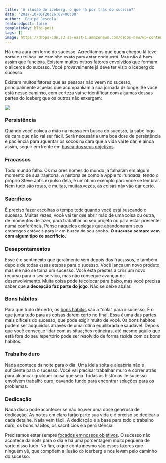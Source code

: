 ```yaml
---
title: 'A ilusão do iceberg: o que há por trás do sucesso?'
date: '2017-10-06T20:26:02+00:00'
author: 'Equipe Descola'
featuredpost: false
templateKey: blog-post
tags: []
image: https://drops-cdn.s3.sa-east-1.amazonaws.com/drops-new/wp-content/uploads/2017/10/06202331/iceberg-sucesso-150x150.png
---
```

Há uma aura em torno do sucesso. Acreditamos que quem chegou lá teve sorte ou trilhou um caminho exato para estar onde está. Mas não é bem assim que funciona. Existem muitos outros fatores envolvidos que formam o alicerce do sucesso. Você provavelmente já deve ter visto o iceberg do sucesso.

Existem muitos fatores que as pessoas não veem no sucesso, principalmente aquelas que acompanham a sua jornada de longe. Se você está nesse caminho, com certeza vai se identificar com algumas dessas partes do iceberg que os outros não enxergam:

![](https://descola.org/drops/wp-content/uploads/2017/10/iceberg-illusion-920x1024.jpg)

### Persistência

Quando você coloca a mão na massa em busca do sucesso, já sabe logo de cara que não vai ser fácil. Será necessária uma boa dose de persistência e paciência para aguentar os socos na cara que a vida vai te dar, e ainda assim, seguir em frente em [busca dos seus objetivos](https://descola.org/drops/criatividade-a-chave-para-se-reinventar-no-mercado/).

### Fracassos

Todo mundo falha. Os maiores nomes do mundo já falharam em algum momento de sua trajetória. A história de como a Apple foi fundada, tendo o próprio Steve Jobs expulso dela, é um ótimo exemplo para você se lembrar. Nem tudo são rosas, e muitas, muitas vezes, as coisas não vão dar certo.

### Sacrifícios

É preciso fazer escolhas o tempo todo quando você está buscando o sucesso. Muitas vezes, você vai ter que abrir mão de uma coisa ou outra, de momentos de lazer, para trabalhar no seu projeto ou para estar presente numa conferência. Pense naqueles colegas que abandonaram seus empregos estáveis para ir em busca do seu sonho. **O sucesso sempre vem com algum tipo de sacrifício.**

### Desapontamentos

Esse é o sentimento que geralmente vem depois dos fracassos, e também depois de todas essas etapas para o sucesso. Você lança um novo produto, mas ele não se torna um sucesso. Você está prestes a criar um novo recurso para o seu serviço, mas não consegue avançar no desenvolvimento. Muita coisa pode te colocar para baixo, mas você precisa saber que **a decepção faz parte do jogo**. Não se deixe abalar.

### Bons hábitos

Para que tudo dê certo, os [bons hábitos](https://descola.org/drops/descola-uma-dica-13/) são a “cola” para o sucesso. É o que junta tudo para as coisas darem certo no final. Essa é uma das partes mais difíceis do sucesso, que pode exigir muito de você. Os bons hábitos podem ser adquiridos através de uma rotina equilibrada e saudável. Depois que você consegue lidar com as situações rotineiras, até mesmo aquilo que está fora do seu repertório pode ser resolvido de forma rápida com os bons hábitos.

### Trabalho duro

Nada acontece da noite para o dia. Uma ideia solta e aleatória não é suficiente para o sucesso. Você vai precisar trabalhar muito e correr atrás para alcançar qualquer coisa que seja. Todas as histórias de sucesso envolvem trabalho duro, cavando fundo para encontrar soluções para os problemas.

### Dedicação

Nada disso pode acontecer se não houver uma dose generosa de dedicação. As noites em claro farão parte sua vida e é preciso se dedicar a cada detalhe. Nada vem fácil. A dedicação é a base para todo o trabalho duro, os bons hábitos, os sacrifícios e a persistência.

Precisamos estar sempre [focados em nossos objetivos](https://descola.org/drops/6-habitos-que-sao-combustiveis-para-a-inovacao/). O sucesso não acontece da noite para o dia e há uma porcentagem muito pequena de sorte nisso tudo. No fim, o que conta mesmo são esses fatores que ninguém vê, que compõem a ilusão do icerberg e nos levam pelo caminho do sucesso.